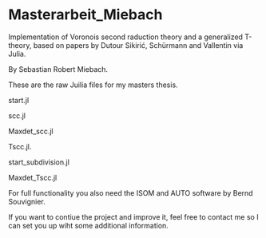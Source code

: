 # Masterarbeit_Miebach
Implementation of Voronois second raduction theory and a generalized T-theory, based on papers by Dutour Sikirić, Schürmann and Vallentin via Julia.


By Sebastian Robert Miebach.


These are the raw Juilia files for my masters thesis.

start.jl


scc.jl

Maxdet_scc.jl


Tscc.jl.

start_subdivision.jl

Maxdet_Tscc.jl


For full functionality you also need the ISOM and AUTO software by Bernd Souvignier.


If you want to contiue the project and improve it, feel free to contact me so I can set you up wiht some additional information.
